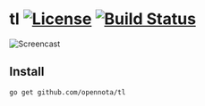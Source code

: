 tl [![License](http://img.shields.io/:license-agpl3-blue.svg)](http://www.gnu.org/licenses/agpl-3.0.html) [![Build Status](https://travis-ci.org/opennota/tl.png?branch=master)](https://travis-ci.org/opennota/tl)
==

![Screencast](/screencast.gif)

## Install

    go get github.com/opennota/tl

